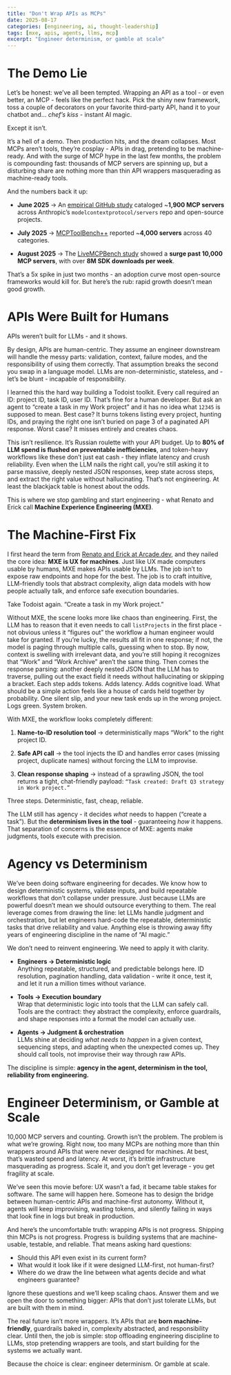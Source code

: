 ```yaml
---
title: "Don't Wrap APIs as MCPs"
date: 2025-08-17
categories: [engineering, ai, thought-leadership]
tags: [mxe, apis, agents, llms, mcp]
excerpt: "Engineer determinism, or gamble at scale"
---
```


# The Demo Lie

Let’s be honest: we’ve all been tempted. Wrapping an API as a tool - or even better, an MCP - feels like the perfect hack. Pick the shiny new framework, toss a couple of decorators on your favorite third-party API, hand it to your chatbot and… _chef’s kiss_ - instant AI magic.

Except it isn’t.

It’s a hell of a demo. Then production hits, and the dream collapses. Most MCPs aren’t tools, they’re cosplay - APIs in drag, pretending to be machine-ready. And with the surge of MCP hype in the last few months, the problem is compounding fast: thousands of MCP servers are spinning up, but a disturbing share are nothing more than thin API wrappers masquerading as machine-ready tools.

And the numbers back it up:

- **June 2025** → An [empirical GitHub study](https://arxiv.org/html/2506.13538v1) cataloged ~**1,900 MCP servers** across Anthropic’s `modelcontextprotocol/servers` repo and open-source projects.
    
- **July 2025** → [MCPToolBench++](https://arxiv.org/abs/2508.07575) reported ~**4,000 servers** across 40 categories.
    
- **August 2025** → The [LiveMCPBench study](https://arxiv.org/abs/2508.01780) showed a **surge past 10,000 MCP servers**, with over **8M SDK downloads per week**.
    

That’s a 5x spike in just two months - an adoption curve most open-source frameworks would kill for. But here’s the rub: rapid growth doesn’t mean good growth.

# APIs Were Built for Humans

APIs weren’t built for LLMs - and it shows.

By design, APIs are human-centric. They assume an engineer downstream will handle the messy parts: validation, context, failure modes, and the responsibility of using them correctly. That assumption breaks the second you swap in a language model. LLMs are non-deterministic, stateless, and - let’s be blunt - incapable of responsibility.

I learned this the hard way building a Todoist toolkit. Every call required an ID: project ID, task ID, user ID. That’s fine for a human developer. But ask an agent to “create a task in my Work project” and it has no idea what `12345` is supposed to mean. Best case? It burns tokens listing every project, hunting IDs, and praying the right one isn’t buried on page 3 of a paginated API response. Worst case? It misses entirely and creates chaos.

This isn’t resilience. It’s Russian roulette with your API budget. Up to **80% of LLM spend is flushed on preventable inefficiencies**, and token-heavy workflows like these don’t just eat cash - they inflate latency and crush reliability. Even when the LLM nails the right call, you’re still asking it to parse massive, deeply nested JSON responses, keep state across steps, and extract the right value without hallucinating. That’s not engineering. At least the blackjack table is honest about the odds.

This is where we stop gambling and start engineering - what Renato and Erick call **Machine Experience Engineering (MXE)**.

# The Machine-First Fix

I first heard the term from [Renato and Erick at Arcade.dev](https://www.youtube.com/watch?v=DYmuQWMWU8A), and they nailed the core idea: **MXE is UX for machines**. Just like UX made computers usable by humans, MXE makes APIs usable by LLMs. The job isn’t to expose raw endpoints and hope for the best. The job is to craft intuitive, LLM-friendly tools that abstract complexity, align data models with how people actually talk, and enforce safe execution boundaries.

Take Todoist again. “Create a task in my Work project.”

Without MXE, the scene looks more like chaos than engineering. First, the LLM has to reason that it even needs to call `listProjects` in the first place - not obvious unless it “figures out” the workflow a human engineer would take for granted. If you’re lucky, the results all fit in one response; if not, the model is paging through multiple calls, guessing when to stop. By now, context is swelling with irrelevant data, and you’re still hoping it recognizes that “Work” and “Work Archive” aren’t the same thing. Then comes the response parsing: another deeply nested JSON that the LLM has to traverse, pulling out the exact field it needs without hallucinating or skipping a bracket. Each step adds tokens. Adds latency. Adds cognitive load. What should be a simple action feels like a house of cards held together by probability. One silent slip, and your new task ends up in the wrong project. Logs green. System broken.

With MXE, the workflow looks completely different:

1. **Name-to-ID resolution tool** → deterministically maps “Work” to the right project ID.
    
2. **Safe API call** → the tool injects the ID and handles error cases (missing project, duplicate names) without forcing the LLM to improvise.
    
3. **Clean response shaping** → instead of a sprawling JSON, the tool returns a tight, chat-friendly payload: `“Task created: Draft Q3 strategy in Work project.”`
    

Three steps. Deterministic, fast, cheap, reliable.

The LLM still has agency - it decides _what_ needs to happen (“create a task”). But the **determinism lives in the tool** - guaranteeing _how_ it happens. That separation of concerns is the essence of MXE: agents make judgments, tools execute with precision.

# Agency vs Determinism

We’ve been doing software engineering for decades. We know how to design deterministic systems, validate inputs, and build repeatable workflows that don’t collapse under pressure. Just because LLMs are powerful doesn’t mean we should outsource everything to them. The real leverage comes from drawing the line: let LLMs handle judgment and orchestration, but let engineers hard-code the repeatable, deterministic tasks that drive reliability and value. Anything else is throwing away fifty years of engineering discipline in the name of “AI magic.”

We don’t need to reinvent engineering. We need to apply it with clarity.

- **Engineers → Deterministic logic**  
    Anything repeatable, structured, and predictable belongs here. ID resolution, pagination handling, data validation - write it once, test it, and let it run a million times without variance.
    
- **Tools → Execution boundary**  
    Wrap that deterministic logic into tools that the LLM can safely call. Tools are the contract: they abstract the complexity, enforce guardrails, and shape responses into a format the model can actually use.
    
- **Agents → Judgment & orchestration**  
    LLMs shine at deciding _what needs to happen_ in a given context, sequencing steps, and adapting when the unexpected comes up. They should call tools, not improvise their way through raw APIs.
    

The discipline is simple: **agency in the agent, determinism in the tool, reliability from engineering.**

# Engineer Determinism, or Gamble at Scale

10,000 MCP servers and counting. Growth isn’t the problem. The problem is what we’re growing. Right now, too many MCPs are nothing more than thin wrappers around APIs that were never designed for machines. At best, that’s wasted spend and latency. At worst, it’s brittle infrastructure masquerading as progress. Scale it, and you don’t get leverage - you get fragility at scale.

We’ve seen this movie before: UX wasn’t a fad, it became table stakes for software. The same will happen here. Someone has to design the bridge between human-centric APIs and machine-first autonomy. Without it, agents will keep improvising, wasting tokens, and silently failing in ways that look fine in logs but break in production.

And here’s the uncomfortable truth: wrapping APIs is not progress. Shipping thin MCPs is not progress. Progress is building systems that are machine-usable, testable, and reliable. That means asking hard questions:

- Should this API even exist in its current form?
- What would it look like if it were designed LLM-first, not human-first?
- Where do we draw the line between what agents decide and what engineers guarantee?

Ignore these questions and we’ll keep scaling chaos. Answer them and we open the door to something bigger: APIs that don’t just tolerate LLMs, but are built with them in mind.

The real future isn’t more wrappers. It’s APIs that are **born machine-friendly**, guardrails baked in, complexity abstracted, and responsibility clear. Until then, the job is simple: stop offloading engineering discipline to LLMs, stop pretending wrappers are tools, and start building for the systems we actually want.

Because the choice is clear: engineer determinism. Or gamble at scale.